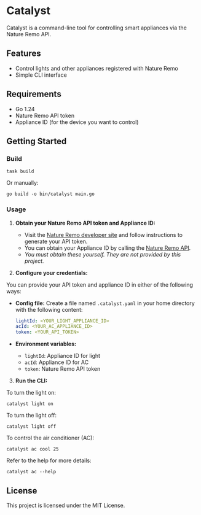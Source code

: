 # Catalyst

Catalyst is a command-line tool for controlling smart appliances via the Nature Remo API.

## Features
- Control lights and other appliances registered with Nature Remo
- Simple CLI interface

## Requirements
- Go 1.24
- Nature Remo API token
- Appliance ID (for the device you want to control)

## Getting Started

### Build

```
task build
```

Or manually:

```
go build -o bin/catalyst main.go
```


### Usage

1. **Obtain your Nature Remo API token and Appliance ID:**
   - Visit the [Nature Remo developer site](https://developer.nature.global/) and follow instructions to generate your API token.
   - You can obtain your Appliance ID by calling the [Nature Remo API](https://swagger.nature.global/#/default/get_1_appliances).
   - _You must obtain these yourself. They are not provided by this project._

2. **Configure your credentials:**

You can provide your API token and appliance ID in either of the following ways:

- **Config file:** Create a file named `.catalyst.yaml` in your home directory with the following content:

  ```yaml
  lightId: <YOUR_LIGHT_APPLIANCE_ID>
  acId: <YOUR_AC_APPLIANCE_ID>
  token: <YOUR_API_TOKEN>
  ```

- **Environment variables:**
  - `lightId`: Appliance ID for light
  - `acId`: Appliance ID for AC
  - `token`: Nature Remo API token

3. **Run the CLI:**

To turn the light on:

```
catalyst light on
```


To turn the light off:

```
catalyst light off
```

To control the air conditioner (AC):

```
catalyst ac cool 25
```

Refer to the help for more details:

```
catalyst ac --help
```


## License

This project is licensed under the MIT License.
